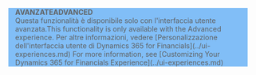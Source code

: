 <blockquote STYLE="background: #81BEF7;border-left:None"><span data-ttu-id="4a667-101"><b>AVANZATE</b></span><span class="sxs-lookup"><span data-stu-id="4a667-101"><b>ADVANCED</b></span></span><br /><span data-ttu-id="4a667-102">Questa funzionalità è disponibile solo con l'interfaccia utente avanzata.</span><span class="sxs-lookup"><span data-stu-id="4a667-102">This functionality is only available with the Advanced experience.</span></span> <span data-ttu-id="4a667-103">Per altre informazioni, vedere [Personalizzazione dell'interfaccia utente di Dynamics 365 for Financials](../ui-experiences.md) </span><span class="sxs-lookup"><span data-stu-id="4a667-103">For more information, see [Customizing Your Dynamics 365 for Financials Experience](../ui-experiences.md) </span></span></blockquote>
